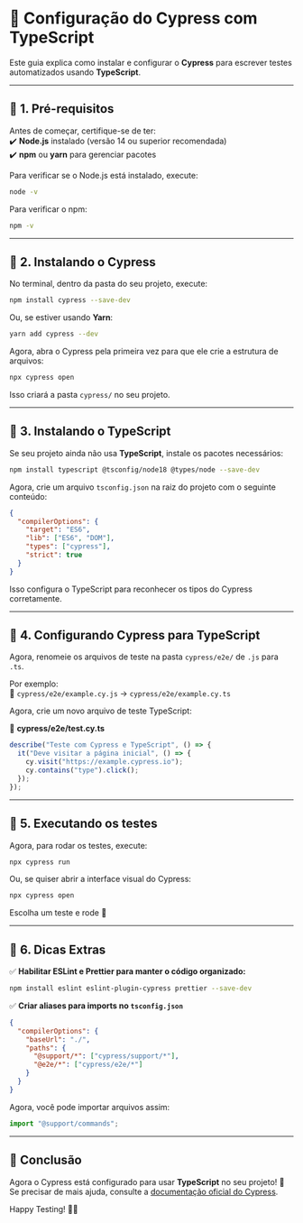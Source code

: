 # 🚀 Configuração do Cypress com TypeScript  

Este guia explica como instalar e configurar o **Cypress** para escrever testes automatizados usando **TypeScript**.  

---

## 📌 **1. Pré-requisitos**  
Antes de começar, certifique-se de ter:  
✔️ **Node.js** instalado (versão 14 ou superior recomendada)  
✔️ **npm** ou **yarn** para gerenciar pacotes  

Para verificar se o Node.js está instalado, execute:  
```sh
node -v
```
Para verificar o npm:  
```sh
npm -v
```

---

## 📌 **2. Instalando o Cypress**  
No terminal, dentro da pasta do seu projeto, execute:  

```sh
npm install cypress --save-dev
```
Ou, se estiver usando **Yarn**:  
```sh
yarn add cypress --dev
```

Agora, abra o Cypress pela primeira vez para que ele crie a estrutura de arquivos:  

```sh
npx cypress open
```

Isso criará a pasta `cypress/` no seu projeto.

---

## 📌 **3. Instalando o TypeScript**  
Se seu projeto ainda não usa **TypeScript**, instale os pacotes necessários:  

```sh
npm install typescript @tsconfig/node18 @types/node --save-dev
```

Agora, crie um arquivo `tsconfig.json` na raiz do projeto com o seguinte conteúdo:  

```json
{
  "compilerOptions": {
    "target": "ES6",
    "lib": ["ES6", "DOM"],
    "types": ["cypress"],
    "strict": true
  }
}
```

Isso configura o TypeScript para reconhecer os tipos do Cypress corretamente.

---

## 📌 **4. Configurando Cypress para TypeScript**  
Agora, renomeie os arquivos de teste na pasta `cypress/e2e/` de `.js` para `.ts`.  

Por exemplo:  
🔹 `cypress/e2e/example.cy.js` → `cypress/e2e/example.cy.ts`  

Agora, crie um novo arquivo de teste TypeScript:  

📄 **cypress/e2e/test.cy.ts**  
```ts
describe("Teste com Cypress e TypeScript", () => {
  it("Deve visitar a página inicial", () => {
    cy.visit("https://example.cypress.io");
    cy.contains("type").click();
  });
});
```

---

## 📌 **5. Executando os testes**  
Agora, para rodar os testes, execute:  

```sh
npx cypress run
```
Ou, se quiser abrir a interface visual do Cypress:  

```sh
npx cypress open
```

Escolha um teste e rode 🚀

---

## 📌 **6. Dicas Extras**  

✅ **Habilitar ESLint e Prettier para manter o código organizado:**  
```sh
npm install eslint eslint-plugin-cypress prettier --save-dev
```

✅ **Criar aliases para imports no `tsconfig.json`**  
```json
{
  "compilerOptions": {
    "baseUrl": "./",
    "paths": {
      "@support/*": ["cypress/support/*"],
      "@e2e/*": ["cypress/e2e/*"]
    }
  }
}
```

Agora, você pode importar arquivos assim:  
```ts
import "@support/commands";
```

---

## 🎯 **Conclusão**  
Agora o Cypress está configurado para usar **TypeScript** no seu projeto! 🚀  
Se precisar de mais ajuda, consulte a [documentação oficial do Cypress](https://docs.cypress.io/guides/overview/why-cypress).  

Happy Testing! 🎉😊  
